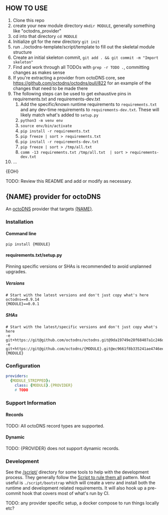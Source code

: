 ## HOW TO USE

1. Clone this repo
1. create your new module directory `mkdir MODULE`, generally something like "octodns_provider"
1. cd into that directory `cd MODULE`
1. Initialize git for the new directory `git init`
1. run ../octodns-template/script/template to fill out the skeletal module structure
1. Create an initial skeleton commit, `git add . && git commit -m "Import skeleton"`
1. Find and work through all TODOs with `grep -r TODO .`, committing changes as makes sense
1. If you're extracting a provider from octoDNS core, see https://github.com/octodns/octodns/pull/822 for an example of the changes that need to be made there
1. The following steps can be used to get exhaustive pins in requirements.txt and requirements-dev.txt
    1. Add the specific/known runtime requirements to `requirements.txt` and any dev-time requirements to `requirements-dev.txt`. These will likely match what's added to `setup.py`
    1. `python3 -m venv env`
    1. `source env/bin/activate`
    1. `pip install -r requirements.txt`
    1. `pip freeze | sort > requirements.txt`
    1. `pip install -r requirements-dev.txt`
    1. `pip freeze | sort > /tmp/all.txt`
    1. `comm -13 requirements.txt /tmp/all.txt  | sort > requirements-dev.txt`
1. ...

{EOH}

TODO: Review this README and add or modify as necessary.

## {NAME} provider for octoDNS

An [octoDNS](https://github.com/octodns/octodns/) provider that targets [{NAME}]({LINK}).

### Installation

#### Command line

```
pip install {MODULE}
```

#### requirements.txt/setup.py

Pinning specific versions or SHAs is recommended to avoid unplanned upgrades.

##### Versions

```
# Start with the latest versions and don't just copy what's here
octodns==0.9.14
{MODULE}==0.0.1
```

##### SHAs

```
# Start with the latest/specific versions and don't just copy what's here
-e git+https://git@github.com/octodns/octodns.git@9da19749e28f68407a1c246dfdf65663cdc1c422#egg=octodns
-e git+https://git@github.com/octodns/{MODULE}.git@ec9661f8b335241ae4746eea467a8509205e6a30#egg={MODULE}
```

### Configuration

```yaml
providers:
  {MODULE_STRIPPED}:
    class: {MODULE}.{PROVIDER}
    # TODO
```

### Support Information

#### Records

TODO: All octoDNS record types are supported.

#### Dynamic

TODO: {PROVIDER} does not support dynamic records.

### Development

See the [/script/](/script/) directory for some tools to help with the development process. They generally follow the [Script to rule them all](https://github.com/github/scripts-to-rule-them-all) pattern. Most useful is `./script/bootstrap` which will create a venv and install both the runtime and development related requirements. It will also hook up a pre-commit hook that covers most of what's run by CI.

TODO: any provider specific setup, a docker compose to run things locally etc?
